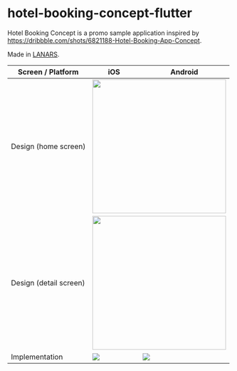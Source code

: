 # hotel-booking-concept-flutter

Hotel Booking Concept is a promo sample application inspired by https://dribbble.com/shots/6821188-Hotel-Booking-App-Concept.

Made in [LANARS](https://lanars.com/).

<table>
    <thead>
        <tr>
            <th>Screen / Platform</th>
            <th>iOS</th>
            <th>Android</th>
        </tr>
    </thead>
    <tbody>
        <tr>
           <td>Design (home screen)</td>
           <td colspan=2 align="center"><img src="/../master/design_home_screen.png" width="300"/></td>
        </tr>
        <tr>
           <td>Design (detail screen)</td>
           <td colspan=2 align="center"><img src="/../master/design_detail_screen.png" width="300"/></td>
        </tr>
        <tr>
           <td>Implementation</td>
           <td><img src="/../master/preview_ios.gif"/></td>
           <td><img src="/../master/preview_android.gif"/></td>
        </tr>
    </tbody>
</table>
